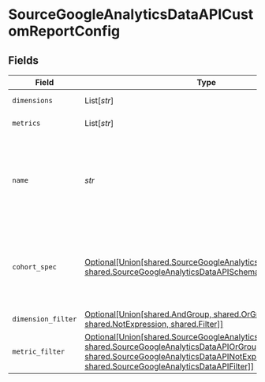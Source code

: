 # SourceGoogleAnalyticsDataAPICustomReportConfig


## Fields

| Field                                                                                                                                                                                                                                         | Type                                                                                                                                                                                                                                          | Required                                                                                                                                                                                                                                      | Description                                                                                                                                                                                                                                   |
| --------------------------------------------------------------------------------------------------------------------------------------------------------------------------------------------------------------------------------------------- | --------------------------------------------------------------------------------------------------------------------------------------------------------------------------------------------------------------------------------------------- | --------------------------------------------------------------------------------------------------------------------------------------------------------------------------------------------------------------------------------------------- | --------------------------------------------------------------------------------------------------------------------------------------------------------------------------------------------------------------------------------------------- |
| `dimensions`                                                                                                                                                                                                                                  | List[*str*]                                                                                                                                                                                                                                   | :heavy_check_mark:                                                                                                                                                                                                                            | A list of dimensions.                                                                                                                                                                                                                         |
| `metrics`                                                                                                                                                                                                                                     | List[*str*]                                                                                                                                                                                                                                   | :heavy_check_mark:                                                                                                                                                                                                                            | A list of metrics.                                                                                                                                                                                                                            |
| `name`                                                                                                                                                                                                                                        | *str*                                                                                                                                                                                                                                         | :heavy_check_mark:                                                                                                                                                                                                                            | The name of the custom report, this name would be used as stream name.                                                                                                                                                                        |
| `cohort_spec`                                                                                                                                                                                                                                 | [Optional[Union[shared.SourceGoogleAnalyticsDataAPIDisabled, shared.SourceGoogleAnalyticsDataAPISchemasEnabled]]](../../models/shared/cohortreports.md)                                                                                       | :heavy_minus_sign:                                                                                                                                                                                                                            | Cohort reports creates a time series of user retention for the cohort.                                                                                                                                                                        |
| `dimension_filter`                                                                                                                                                                                                                            | [Optional[Union[shared.AndGroup, shared.OrGroup, shared.NotExpression, shared.Filter]]](../../models/shared/dimensionsfilter.md)                                                                                                              | :heavy_minus_sign:                                                                                                                                                                                                                            | Dimensions filter                                                                                                                                                                                                                             |
| `metric_filter`                                                                                                                                                                                                                               | [Optional[Union[shared.SourceGoogleAnalyticsDataAPIAndGroup, shared.SourceGoogleAnalyticsDataAPIOrGroup, shared.SourceGoogleAnalyticsDataAPINotExpression, shared.SourceGoogleAnalyticsDataAPIFilter]]](../../models/shared/metricsfilter.md) | :heavy_minus_sign:                                                                                                                                                                                                                            | Metrics filter                                                                                                                                                                                                                                |